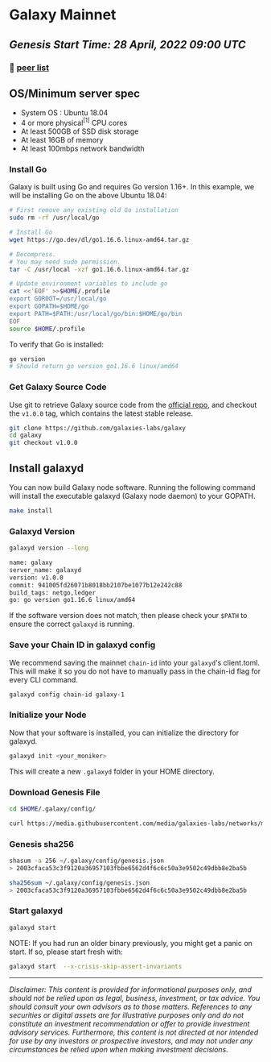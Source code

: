 # Galaxy Mainnet

## _Genesis Start Time: 28 April, 2022 09:00 UTC_

### 👥 [peer list](https://github.com/galaxies-labs/networks/blob/main/peers.md)

## OS/Minimum server spec

- System OS : Ubuntu 18.04
- 4 or more physical<sup>[1]</sup> CPU cores
- At least 500GB of SSD disk storage
- At least 16GB of memory
- At least 100mbps network bandwidth

### Install Go

Galaxy is built using Go and requires Go version 1.16+. In this example, we will be installing Go on the above Ubuntu 18.04:

```sh
# First remove any existing old Go installation
sudo rm -rf /usr/local/go

# Install Go
wget https://go.dev/dl/go1.16.6.linux-amd64.tar.gz

# Decompress.
# You may need sudo permission.
tar -C /usr/local -xzf go1.16.6.linux-amd64.tar.gz

# Update environment variables to include go
cat <<'EOF' >>$HOME/.profile
export GOROOT=/usr/local/go
export GOPATH=$HOME/go
export PATH=$PATH:/usr/local/go/bin:$HOME/go/bin
EOF
source $HOME/.profile
```

To verify that Go is installed:

```sh
go version
# Should return go version go1.16.6 linux/amd64
```

### Get Galaxy Source Code

Use git to retrieve Galaxy source code from the [official repo](https://github.com/galaxies-labs/galaxy), and checkout the `v1.0.0` tag, which contains the latest stable release.

```sh
git clone https://github.com/galaxies-labs/galaxy
cd galaxy
git checkout v1.0.0
```

## Install galaxyd

You can now build Galaxy node software. Running the following command will install the executable galaxyd (Galaxy node daemon) to your GOPATH.

```sh
make install
```

### Galaxyd Version

```sh
galaxyd version --long

name: galaxy
server_name: galaxyd
version: v1.0.0
commit: 941005fd26071b8018bb2107be1077b12e242c88
build_tags: netgo,ledger
go: go version go1.16.6 linux/amd64

```

If the software version does not match, then please check your `$PATH` to ensure the correct `galaxyd` is running.

### Save your Chain ID in galaxyd config

We recommend saving the mainnet `chain-id` into your `galaxyd`'s client.toml. This will make it so you do not have to manually pass in the chain-id flag for every CLI command.

```sh
galaxyd config chain-id galaxy-1
```

### Initialize your Node

Now that your software is installed, you can initialize the directory for galaxyd.

```sh
galaxyd init <your_moniker>
```

This will create a new `.galaxyd` folder in your HOME directory.

### Download Genesis File

```sh
cd $HOME/.galaxy/config/

curl https://media.githubusercontent.com/media/galaxies-labs/networks/main/galaxy-1/genesis.json > $HOME/.galaxy/config/genesis.json
```

### Genesis sha256

```sh
shasum -a 256 ~/.galaxy/config/genesis.json
> 2003cfaca53c3f9120a36957103fbbe6562d4f6c6c50a3e9502c49dbb8e2ba5b

sha256sum ~/.galaxy/config/genesis.json
> 2003cfaca53c3f9120a36957103fbbe6562d4f6c6c50a3e9502c49dbb8e2ba5b
```

### Start galaxyd

```sh
galaxyd start
```

NOTE: If you had run an older binary previously, you might get a panic on start. If so, please start fresh with:

```sh
galaxyd start  --x-crisis-skip-assert-invariants
```

---

_Disclaimer: This content is provided for informational purposes only, and should not be relied upon as legal, business, investment, or tax advice. You should consult your own advisors as to those matters. References to any securities or digital assets are for illustrative purposes only and do not constitute an investment recommendation or offer to provide investment advisory services. Furthermore, this content is not directed at nor intended for use by any investors or prospective investors, and may not under any circumstances be relied upon when making investment decisions._
